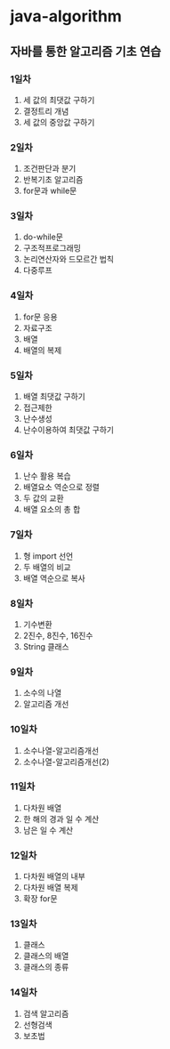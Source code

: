 # java-algorithm

## 자바를 통한 알고리즘 기초 연습

### 1일차
1. 세 값의 최댓값 구하기
2. 결정트리 개념
3. 세 값의 중앙값 구하기

### 2일차
1. 조건판단과 분기
2. 반복기초 알고리즘
3. for문과 while문

### 3일차
1. do-while문
2. 구조적프로그래밍
3. 논리연산자와 드모르간 법칙
4. 다중루프

### 4일차
1. for문 응용
2. 자료구조
3. 배열
4. 배열의 복제

### 5일차
1. 배열 최댓값 구하기
2. 접근제한
3. 난수생성
4. 난수이용하여 최댓값 구하기

### 6일차
1. 난수 활용 복습
2. 배열요소 역순으로 정렬
3. 두 값의 교환
4. 배열 요소의 총 합

### 7일차
1. 형 import 선언
2. 두 배열의 비교
3. 배열 역순으로 복사

### 8일차
1. 기수변환
2. 2진수, 8진수, 16진수
3. String 클래스

### 9일차
1. 소수의 나열
2. 알고리즘 개선

### 10일차
1. 소수나열-알고리즘개선
2. 소수나열-알고리즘개선(2)

### 11일차
1. 다차원 배열
2. 한 해의 경과 일 수 계산
3. 남은 일 수 계산

### 12일차
1. 다차원 배열의 내부
2. 다차원 배열 복제
3. 확장 for문

### 13일차
1. 클래스
2. 클래스의 배열
3. 클래스의 종류

### 14일차
1. 검색 알고리즘
2. 선형검색
3. 보초법
